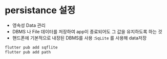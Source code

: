 # persistance 설정

- 영속성 Data 관리
- DBMS 나 File 데이터를 저장하여 app이 종료되어도 그 값을 유지하도록 하는 것
- 핸드폰에 기본적으로 내장된 DBMS를 사용 :`SqLite` 를 사용해 data저장

```bash
flutter pub add sqflite
flutter pub add path
```
